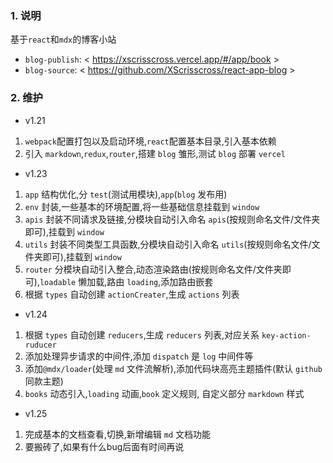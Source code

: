 ### 1. 说明

基于`react`和`mdx`的博客小站

- `blog-publish`: < https://xscrisscross.vercel.app/#/app/book >
- `blog-source`: < https://github.com/XScrisscross/react-app-blog >

### 2. 维护

- v1.21

1. `webpack`配置打包以及启动环境,`react`配置基本目录,引入基本依赖
2. 引入 `markdown`,`redux`,`router`,搭建 `blog` 雏形,测试 `blog` 部署 `vercel`

- v1.23

1. `app` 结构优化,分 `test`(测试用模块),`app`(`blog` 发布用)
2. `env` 封装,一些基本的环境配置,将一些基础信息挂载到 `window`
3. `apis` 封装不同请求及链接,分模块自动引入命名 `apis`(按规则命名文件/文件夹即可),挂载到 `window`
4. `utils` 封装不同类型工具函数,分模块自动引入命名 `utils`(按规则命名文件/文件夹即可),挂载到 `window`
5. `router` 分模块自动引入整合,动态渲染路由(按规则命名文件/文件夹即可),`loadable` 懒加载,路由 `loading`,添加路由嵌套
6. 根据 `types` 自动创建 `actionCreater`,生成 `actions` 列表

- v1.24

1. 根据 `types` 自动创建 `reducers`,生成 `reducers` 列表,对应关系 `key-action-ruducer`
2. 添加处理异步请求的中间件,添加 `dispatch` 是 `log` 中间件等
3. 添加`@mdx/loader`(处理 `md` 文件流解析),添加代码块高亮主题插件(默认 `github` 同款主题)
4. `books` 动态引入,`loading` 动画,`book` 定义规则, 自定义部分 `markdown` 样式

- v1.25

1. 完成基本的文档查看,切换,新增编辑 `md` 文档功能
2. 要搬砖了,如果有什么bug后面有时间再说
